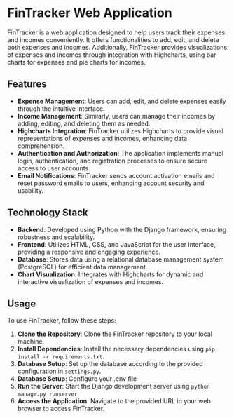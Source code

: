 # FinTracker Web Application

FinTracker is a web application designed to help users track their expenses and incomes conveniently. It offers functionalities to add, edit, and delete both expenses and incomes. Additionally, FinTracker provides visualizations of expenses and incomes through integration with Highcharts, using bar charts for expenses and pie charts for incomes.

## Features

- **Expense Management**: Users can add, edit, and delete expenses easily through the intuitive interface.
- **Income Management**: Similarly, users can manage their incomes by adding, editing, and deleting them as needed.
- **Highcharts Integration**: FinTracker utilizes Highcharts to provide visual representations of expenses and incomes, enhancing data comprehension.
- **Authentication and Authorization**: The application implements manual login, authentication, and registration processes to ensure secure access to user accounts.
- **Email Notifications**: FinTracker sends account activation emails and reset password emails to users, enhancing account security and usability.

## Technology Stack

- **Backend**: Developed using Python with the Django framework, ensuring robustness and scalability.
- **Frontend**: Utilizes HTML, CSS, and JavaScript for the user interface, providing a responsive and engaging experience.
- **Database**: Stores data using a relational database management system (PostgreSQL) for efficient data management.
- **Chart Visualization**: Integrates with Highcharts for dynamic and interactive visualization of expenses and incomes.

## Usage

To use FinTracker, follow these steps:

1. **Clone the Repository**: Clone the FinTracker repository to your local machine.
2. **Install Dependencies**: Install the necessary dependencies using `pip install -r requirements.txt`.
3. **Database Setup**: Set up the database according to the provided configuration in `settings.py`.
4. **Database Setup**: Configure your .env file 
5. **Run the Server**: Start the Django development server using `python manage.py runserver`.
6. **Access the Application**: Navigate to the provided URL in your web browser to access FinTracker.
